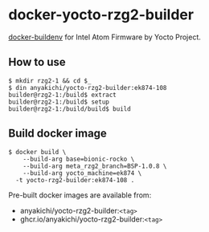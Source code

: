 # docker-yocto-rzg2-builder

[docker-buildenv](https://github.com/anyakichi/docker-buildenv) for
Intel Atom Firmware by Yocto Project.

## How to use

```
$ mkdir rzg2-1 && cd $_
$ din anyakichi/yocto-rzg2-builder:ek874-108
builder@rzg2-1:/build$ extract
builder@rzg2-1:/build$ setup
builder@rzg2-1:/build/build$ build
```

## Build docker image

```
$ docker build \
    --build-arg base=bionic-rocko \
    --build-arg meta_rzg2_branch=BSP-1.0.8 \
    --build-arg yocto_machine=ek874 \
  -t yocto-rzg2-builder:ek874-108 .
```

Pre-built docker images are available from:

- anyakichi/yocto-rzg2-builder:`<tag>`
- ghcr.io/anyakichi/yocto-rzg2-builder:`<tag>`
